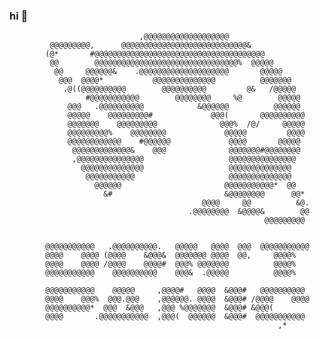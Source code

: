 ### hi 👋

                                                                                
                                                                                
                                                                                
                                 ,@@@@@@@@@@@@@@@@@@@                           
             @@@@@@@@@,      @@@@@@@@@@@@@@@@@@@@@@@@@@@@&                      
            (@*       #@@@@@@@@@@@@@@@@@@@@@@@@@@@@@@@@@@@@@@                   
             @@        @@@@@@@@@@@@@@@@@@@@@@@@@@@@@@@@%  @@@@@                 
              @@     @@@@@@&    .@@@@@@@@@@@@@@@@@@@@       @@@@@               
               @@@  @@@@*           @@@@@@@@@@@@@@          @@@@@@@             
                .@((@@@@@@@@@@        @@@@@@@@@@         @&   /@@@@@            
                     #@@@@@@@@@@@        @@@@@@@@     %@        @@@@@           
                 @@@   .@@@@@@@@@@            &@@@@@@          @@@@@@           
                 @@@@@    @@@@@@@@@#             @@@(       @@@@@@@@@@          
                 @@@@@@@    @@@@@@@@@              @@@%  /@/     @@@@@          
                 @@@@@@@@@%    @@@@@@@@             @@@@@         @@@@          
                 @@@@@@@@@@@@    #@@@@@@             @@@@       @@@@@           
                  @@@@@@@@@@@@@&    @@@              @@@@@@@#@@@@@@@@           
                  ,@@@@@@@@@@@@@@@                   @@@@@@@@@@@@@@@            
                    @@@@@@@@@@@@@@                   @@@@@@@@@@@@@@             
                     @@@@@@@@@@@                     @@@@@@@@@@@@@@             
                       @@@@@@                       @@@@@@@@@@@*  @@            
                         &#                         &@@@@@@@@      @@*          
                                               @@@@     @@          &@.         
                                            .@@@@@@@@  &@@@@&        @@         
                                                             @@@@@@@@@          
                                                                                
                                                                                
            @@@@@@@@@@@   .@@@@@@@@@@.   @@@@@   @@@@  @@@  @@@@@@@@@@@         
            @@@@    @@@@ (@@@@    &@@@&  @@@@@@@ @@@@  @@,     @@@@%            
            @@@@    @@@@ /@@@@    @@@@#  @@@% @@@@@@@          @@@@%            
            @@@@@@@@@@@    @@@@@@@@@@    @@@&  .@@@@@          @@@@%            
                                                                                
            @@@@@@@@@@@    @@@@@     ,@@@@#   @@@@  &@@@#   @@@@@@@@@@          
            @@@@    @@@%  @@@.@@@    ,@@@@@@. @@@@  &@@@# /@@@@    @@@@         
            @@@@@@@@@@*  @@@  &@@@   ,@@@ %@@@@@@@  &@@@# &@@@(                 
            @@@@       .@@@@@@@@@@@  ,@@@(  @@@@@@  &@@@#  @@@@@@@@@@@          
                                                                ,*              
                                                                                
                                                                                
                                                                                
                                                                                
                                                                                
                                                                                
